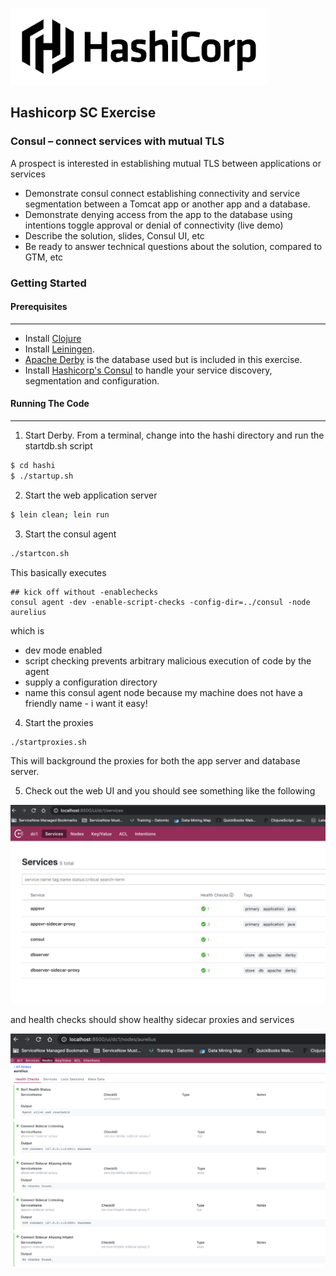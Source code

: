 ![Hashicorp](./resources/images/hclogo.png)

## Hashicorp SC Exercise


### Consul – connect services with mutual TLS

A prospect is interested in establishing mutual TLS between applications or services

* Demonstrate consul connect establishing connectivity and service segmentation between a Tomcat app or another app and a database.
* Demonstrate denying access from the app to the database using intentions toggle approval or denial of connectivity (live demo)
* Describe the solution, slides, Consul UI, etc
* Be ready to answer technical questions about the solution, compared to GTM, etc

### Getting Started

#### Prerequisites
---

* Install [Clojure](www.clojure.org)
* Install [Leiningen](www.leiningen.org).
* [Apache Derby](http://db.apache.org/derby/) is the database used but is included in this exercise.
* Install [Hashicorp's Consul](https://www.consul.io/) to handle your service discovery, segmentation and configuration.


#### Running The Code
---

1. Start Derby. From a terminal, change into the hashi directory and run the startdb.sh script

````bash  
$ cd hashi
$ ./startup.sh
````

2. Start the web application server

````bash  
$ lein clean; lein run
````

3. Start the consul agent
````bash  
./startcon.sh
````

This basically executes
````
## kick off without -enablechecks
consul agent -dev -enable-script-checks -config-dir=../consul -node aurelius

````

which is
 * dev mode enabled
 * script checking prevents arbitrary malicious execution of code by the agent
 * supply a configuration directory
 * name this consul agent node because my machine does not have a friendly name - i want it easy!

4. Start the proxies

 ````bash  
./startproxies.sh
 ````

 This will background the proxies for both the app server and database server.

5. Check out the web UI and you should see something like the following

![services](./resources/images/services.png)

and health checks should show healthy sidecar proxies and services

 ![health](./resources/images/healthchecks.png)
